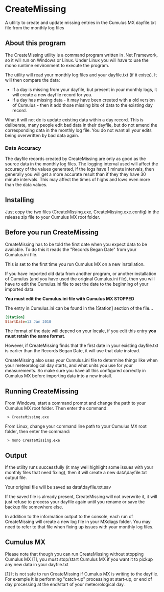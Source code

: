 # CreateMissing
A utility to create and update missing entries in the Cumulus MX dayfile.txt file from the monthly log files

## About this program
The CreateMissing utility is a command program written in .Net Framework, so it will run on Windows or Linux. Under Linux you will have to use the mono runtime environment to execute the program.

The utility will read your monthly log files and your dayfile.txt (if it exists). It will then compare the data:
* If a day is missing from your dayfile, but present in your monthly logs, it will create a new dayfile record for you.
* If a day has missing data - it may have been created with a old version of Cumulus - then it add those missing bits of data to the existing day record.

What it will not do is update existing data within a day record. This is deliberate, many people edit bad data in their dayfile, but do not amend the corresponding data in the monthly log file. You do not want all your edits being overwritten by bad data again.

### Data Accuracy
The dayfile records created by CreateMissing are only as good as the source data in the monthly log files. The logging interval used will affect the accuracy of the values generated, if the logs have 1 minute intervals, then generally you will get a more accurate result than if they they have 30 minute intervals. This may affect the times of highs and lows even more than the data values.

## Installing
Just copy the two files (CreateMissing.exe, CreateMissing.exe.config) in the release zip file to your Cumulus MX root folder.

## Before you run CreateMissing
CreateMissing has to be told the first date when you expect data to be available. To do this it reads the "Records Began Date" from your Cumulus.ini file.

This is set to the first time you run Cumulus MX on a new installation.

If you have imported old data from another program, or another installation of Cumulus (and you have used the original Cumulus.ini file), then you will have to edit the Cumulus.ini file to set the date to the beginning of your imported data.

**You must edit the Cumulus.ini file with Cumulus MX STOPPED**

The entry in Cumulus.ini can be found in the [Station] section of the file...

```` ini
[Station]
StartDate=13 Jan 2010
````

The format of the date will depend on your locale, if you edit this entry **you must retain the same format**.

However, if CreateMissing finds that the first date in your existing dayfile.txt is earlier than the Records Began Date, it will use that date instead.

CreateMissing also uses your Cumulus.ini file to determine things like when your meteorological day starts, and what units you use for your measurements. So make sure you have all this configured correctly in Cumulus MX before importing data into a new install.

## Running CreateMissing
From Windows, start a command prompt and change the path to your Cumulus MX root folder. Then enter the command:

` > CreateMissing.exe`

From Linux, change your command line path to your Cumulus MX root folder, then enter the command:

` > mono CreateMissing.exe`

## Output
If the utility runs successfully (it may well highlight some issues with your monthly files that need fixing), then it will create a new data\dayfile.txt output file.

Your original file will be saved as data\dayfile.txt.sav

If the saved file is already present, CreateMissing will not overwrite it, it will just refuse to process your dayfile again until you rename or save the backup file somewhere else.

In addition to the information output to the console, each run of CreateMissing will create a new log file in your MXdiags folder. You may need to refer to that file when fixing up issues with your monthly log files.

## Cumulus MX
Please note that though you can run CreateMissing without stopping Cumulus MX [1], you must stop/start Cumulus MX if you want it to pickup any new data in your dayfile.txt

[1] It is not safe to run CreateMissing if Cumulus MX is writing to the dayfile. For example it is performing "catch-up" processing at start-up, or end of day processing at the end/start of your meteorological day.
